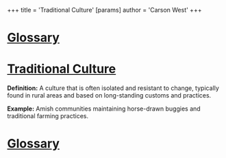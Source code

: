+++
 title = 'Traditional Culture'
[params]
	author = 'Carson West'
+++
# [Glossary](./../glossary/)

# [Traditional Culture](./../traditional-culture/) 
**Definition:**  A culture that is often isolated and resistant to change, typically found in rural areas and based on long-standing customs and practices.

**Example:**  Amish communities maintaining horse-drawn buggies and traditional farming practices.

# [Glossary](./../glossary/)